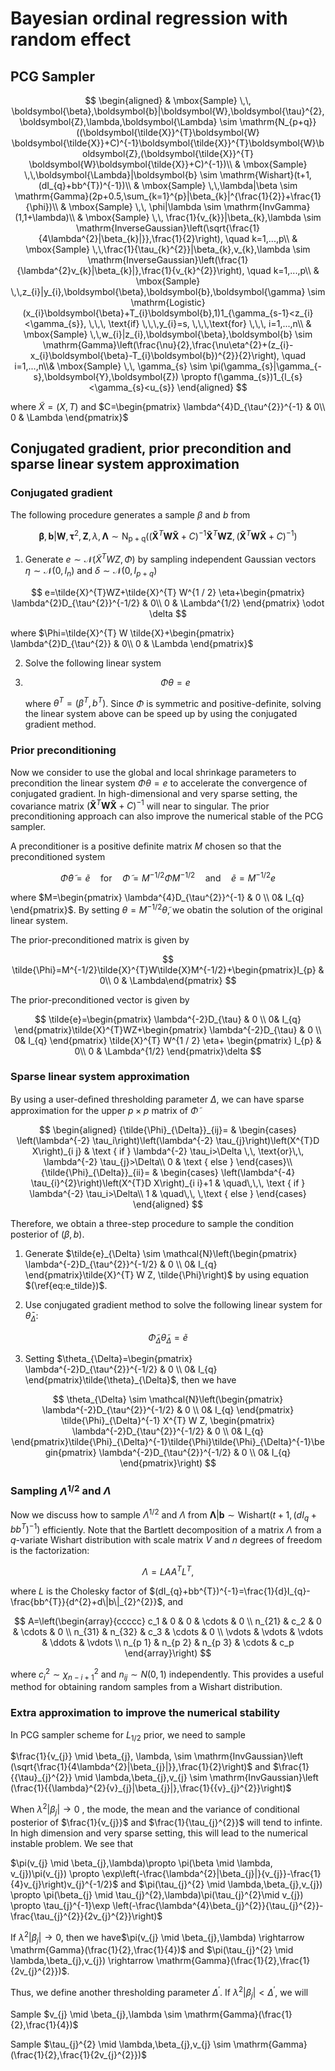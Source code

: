 # Bayesian ordinal regression with random effect 

## PCG Sampler


$$
\begin{aligned}
& \mbox{Sample} \,\, \boldsymbol{\beta},\boldsymbol{b}|\boldsymbol{W},\boldsymbol{\tau}^{2},\boldsymbol{Z},\lambda,\boldsymbol{\Lambda}  \sim \mathrm{N_{p+q}}((\boldsymbol{\tilde{X}}^{T}\boldsymbol{W} \boldsymbol{\tilde{X}}+C)^{-1}\boldsymbol{\tilde{X}}^{T}\boldsymbol{W}\boldsymbol{Z},(\boldsymbol{\tilde{X}}^{T} \boldsymbol{W}\boldsymbol{\tilde{X}}+C)^{-1})\\
& \mbox{Sample} \,\,\boldsymbol{\Lambda}|\boldsymbol{b} \sim \mathrm{Wishart}(t+1,(dI_{q}+bb^{T})^{-1})\\
& \mbox{Sample} \,\,\lambda|\beta \sim \mathrm{Gamma}(2p+0.5,\sum_{k=1}^{p}|\beta_{k}|^{\frac{1}{2}}+\frac{1}{\phi})\\
& \mbox{Sample} \,\, \phi|\lambda \sim \mathrm{InvGamma}(1,1+\lambda)\\
& \mbox{Sample} \,\, \frac{1}{v_{k}}|\beta_{k},\lambda  \sim \mathrm{InverseGaussian}\left(\sqrt{\frac{1}{4\lambda^{2}|\beta_{k}|}},\frac{1}{2}\right), \quad k=1,...,p\\
& \mbox{Sample} \,\,\frac{1}{\tau_{k}^{2}}|\beta_{k},v_{k},\lambda \sim  \mathrm{InverseGaussian}\left(\frac{1}{\lambda^{2}v_{k}|\beta_{k}|},\frac{1}{v_{k}^{2}}\right), \quad k=1,...,p\\
& \mbox{Sample} \,\,z_{i}|y_{i},\boldsymbol{\beta},\boldsymbol{b},\boldsymbol{\gamma}  \sim \mathrm{Logistic}(x_{i}\boldsymbol{\beta}+T_{i}\boldsymbol{b},1)1_{\gamma_{s-1}<z_{i}<\gamma_{s}}, \,\,\, \text{if} \,\,\,y_{i}=s, \,\,\,\text{for} \,\,\,  i=1,...,n\\
& \mbox{Sample} \,\,w_{i}|z_{i},\boldsymbol{\beta},\boldsymbol{b} \sim \mathrm{Gamma}\left(\frac{\nu}{2},\frac{\nu\eta^{2}+(z_{i}-x_{i}\boldsymbol{\beta}-T_{i}\boldsymbol{b})^{2}}{2}\right), \quad i=1,...,n\\& \mbox{Sample} \,\, \gamma_{s} \sim \pi(\gamma_{s}|\gamma_{-s},\boldsymbol{Y},\boldsymbol{Z}) \propto 
f(\gamma_{s})1_{l_{s}<\gamma_{s}<u_{s}}
\end{aligned}
$$

where  $\tilde{X}= (X,T)$ and $C=\begin{pmatrix} \lambda^{4}D_{\tau^{2}}^{-1} & 0\\ 0 & \Lambda \end{pmatrix}$

##  Conjugated gradient, prior precondition and sparse linear system approximation

### Conjugated gradient

The following procedure generates a sample $\beta$ and $b$  from

$$
\boldsymbol{\beta},\boldsymbol{b}|\boldsymbol{W},\boldsymbol{\tau}^{2},\boldsymbol{Z},\lambda,\boldsymbol{\Lambda}  \sim \mathrm{N_{p+q}}((\boldsymbol{\tilde{X}}^{T}\boldsymbol{W} \boldsymbol{\tilde{X}}+C)^{-1}\boldsymbol{\tilde{X}}^{T}\boldsymbol{W}\boldsymbol{Z},(\boldsymbol{\tilde{X}}^{T} \boldsymbol{W}\boldsymbol{\tilde{X}}+C)^{-1})
$$

1. Generate $e \sim \mathcal{N}\left(\tilde{X}^{T} W Z, \Phi\right)$ by sampling independent Gaussian vectors $\eta \sim \mathcal{N}\left(0, I_{n}\right)$  and $\delta \sim \mathcal{N}\left(0, I_{p+q}\right)$

$$
e=\tilde{X}^{T}WZ+\tilde{X}^{T} W^{1 / 2} \eta+\begin{pmatrix} \lambda^{2}D_{\tau^{2}}^{-1/2} & 0\\ 0 & \Lambda^{1/2} \end{pmatrix} \odot \delta
$$

where $\Phi=\tilde{X}^{T} W \tilde{X}+\begin{pmatrix} \lambda^{2}D_{\tau^{2}} & 0\\ 0 & \Lambda \end{pmatrix}$

2. Solve the following linear system
3. 
   $$
   \Phi \theta =e
   $$
   
   where $\theta^{T}=(\beta^{T},b^{T})$.  Since $\Phi$ is symmetric and positive-definite, solving the linear system above can be speed up by using the conjugated gradient method.

 ### Prior preconditioning 

Now we consider to use the global and local shrinkage parameters to precondition the linear system $\Phi \theta =e$ to accelerate the  convergence of conjugated gradient. In high-dimensional and very sparse setting,  the covariance matrix $(\boldsymbol{\tilde{X}}^{T} \boldsymbol{W}\boldsymbol{\tilde{X}}+C)^{-1}$ will near to singular. The prior preconditioning approach can also improve the numerical stable of the PCG sampler.

A preconditioner is a positive definite matrix $M$ chosen so that the preconditioned system

$$
\tilde{\Phi} \tilde{\theta}=\tilde{e} \quad \text{for} \quad \tilde{\Phi}=M^{-1 / 2}\Phi M^{-1 / 2} \quad \text{and} \quad \tilde{e}=M^{-1 / 2} e
$$

where $M=\begin{pmatrix} \lambda^{4}D_{\tau^{2}}^{-1} & 0 \\  0& I_{q}  \end{pmatrix}$. By setting $\theta=M^{-1/2}\tilde{\theta}$,  we obatin the solution of the original linear system.	

The prior-preconditioned matrix  is given by

$$
\tilde{\Phi}=M^{-1/2}\tilde{X}^{T}W\tilde{X}M^{-1/2}+\begin{pmatrix}I_{p} & 0\\ 0 & \Lambda\end{pmatrix}
$$

The prior-preconditioned vector is given by

$$
\tilde{e}=\begin{pmatrix} \lambda^{-2}D_{\tau} & 0 \\  0& I_{q}  \end{pmatrix}\tilde{X}^{T}WZ+\begin{pmatrix} \lambda^{-2}D_{\tau} & 0 \\  0& I_{q}  \end{pmatrix} \tilde{X}^{T} W^{1 / 2} \eta+ \begin{pmatrix} I_{p} & 0\\ 0 & \Lambda^{1/2} \end{pmatrix}\delta
$$

### Sparse linear system approximation

By using a user-deﬁned thresholding parameter $\Delta$, we can have sparse approximation for the upper $p \times p$ matrix of $\tilde{\Phi}$

$$
\begin{aligned}
{\tilde{\Phi}_{\Delta}}_{ij}= &
\begin{cases} 
\left(\lambda^{-2} \tau_i\right)\left(\lambda^{-2} \tau_{j}\right)\left(X^{T}D X\right)_{i j} & \text { if }  \lambda^{-2} \tau_i>\Delta \,\, \text{or}\,\, \lambda^{-2} \tau_{j}>\Delta\\ 
0 & \text { else } 
\end{cases}\\
{\tilde{\Phi}_{\Delta}}_{ii}= &
\begin{cases} 
\left(\lambda^{-4} \tau_{i}^{2}\right)\left(X^{T}D X\right)_{i i}+1 & \quad\,\,\, \text { if }  \lambda^{-2} \tau_i>\Delta\\
1 & \quad\,\, \,\text { else } 
\end{cases}
\end{aligned}
$$

Therefore, we obtain a three-step procedure to sample the condition posterior of $(\beta,b)$.

1. Generate $\tilde{e}_{\Delta} \sim \mathcal{N}\left(\begin{pmatrix} \lambda^{-2}D_{\tau^{2}}^{-1/2} & 0 \\  0& I_{q}  \end{pmatrix}\tilde{X}^{T} W Z, \tilde{\Phi}\right)$ by using equation $(\ref{eq:e_tilde})$.

2. Use conjugated gradient method to solve the following linear system for $\bar{\theta}_{\Delta}$:

$$
\tilde{\Phi}_{\Delta}\tilde{\theta}_{\Delta}=\tilde{e}
$$

3. Setting $\theta_{\Delta}=\begin{pmatrix} \lambda^{-2}D_{\tau^{2}}^{-1/2} & 0 \\  0& I_{q}  \end{pmatrix}\tilde{\theta}_{\Delta}$, then we have


$$
\theta_{\Delta} \sim \mathcal{N}\left(\begin{pmatrix} \lambda^{-2}D_{\tau^{2}}^{-1/2} & 0 \\  0& I_{q}  \end{pmatrix} \tilde{\Phi}_{\Delta}^{-1} X^{T} W Z, \begin{pmatrix} \lambda^{-2}D_{\tau^{2}}^{-1/2} & 0 \\  0& I_{q}  \end{pmatrix}\tilde{\Phi}_{\Delta}^{-1}\tilde{\Phi}\tilde{\Phi}_{\Delta}^{-1}\begin{pmatrix} \lambda^{-2}D_{\tau^{2}}^{-1/2} & 0 \\  0& I_{q}  \end{pmatrix}\right)
$$

### Sampling $\Lambda^{1/2}$ and $\Lambda$

Now we discuss how to sample $\Lambda^{1/2}$ and $\Lambda$ from $\boldsymbol{\Lambda}|\boldsymbol{b} \sim \mathrm{Wishart}(t+1,(dI_{q}+bb^{T})^{-1})$  efficiently. Note that the Bartlett decomposition of a matrix $\Lambda$ from a $q$-variate Wishart distribution with scale matrix $V$ and $n$ degrees of freedom is the factorization:

$$
\Lambda=LAA^{T}L^{T},
$$

where $L$ is the Cholesky factor of $(dI_{q}+bb^{T})^{-1}=\frac{1}{d}I_{q}-\frac{bb^{T}}{d^{2}+d\|b\|_{2}^{2}}$, and

$$
A=\left(\begin{array}{ccccc}
c_1 & 0 & 0 & \cdots & 0 \\
n_{21} & c_2 & 0 & \cdots & 0 \\
n_{31} & n_{32} & c_3 & \cdots & 0 \\
\vdots & \vdots & \vdots & \ddots & \vdots \\
n_{p 1} & n_{p 2} & n_{p 3} & \cdots & c_p
\end{array}\right)
$$

 where  $c_i^2 \sim \chi_{n-i+1}^2 \text { and } n_{i j} \sim N(0,1)$ independently. This provides a useful method for obtaining random samples from a Wishart distribution.


### Extra approximation to improve the numerical stability 

In PCG sampler scheme for $L_{1/2}$ prior, we need to sample 

$\frac{1}{v_{j}} \mid \beta_{j}, \lambda,
\sim \mathrm{InvGaussian}\left (\sqrt{\frac{1}{4\lambda^{2}|\beta_{j}|}},\frac{1}{2}\right)$ and $\frac{1}{{\tau}_{j}^{2}} \mid \lambda,\beta_{j},v_{j} 
\sim  \mathrm{InvGaussian}\left (\frac{1}{{\lambda}^{2}{v}_{j}|\beta_{j}|},\frac{1}{{v}_{j}^{2}}\right)$

When $\lambda^{2}|\beta_{j}| \rightarrow 0$ ,  the mode, the mean and the variance of conditional posterior of $\frac{1}{v_{j}}$ and $\frac{1}{\tau_{j}^{2}}$ will tend to infinte. In high dimension and very sparse setting, this will lead to the numerical instable problem. We see that 



$\pi(v_{j} \mid \beta_{j},\lambda)\propto \pi(\beta \mid \lambda, v_{j})\pi(v_{j}) \propto \exp\left(-\frac{\lambda^{2}|\beta_{j}|}{v_{j}}-\frac{1}{4}v_{j}\right)v_{j}^{-1/2}$ and $\pi(\tau_{j}^{2} \mid \lambda,\beta_{j},v_{j}) \propto \pi(\beta_{j} \mid \tau_{j}^{2},\lambda)\pi(\tau_{j}^{2}\mid v_{j}) \propto \tau_{j}^{-1}\exp \left(-\frac{\lambda^{4}\beta_{j}^{2}}{\tau_{j}^{2}}-\frac{\tau_{j}^{2}}{2v_{j}^{2}}\right)$



If $\lambda^{2}|\beta_{j}| \rightarrow 0$,  then we have$\pi(v_{j} \mid \beta_{j},\lambda) \rightarrow \mathrm{Gamma}(\frac{1}{2},\frac{1}{4})$ and $\pi(\tau_{j}^{2} \mid \lambda,\beta_{j},v_{j}) \rightarrow \mathrm{Gamma}(\frac{1}{2},\frac{1}{2v_{j}^{2}})$. 


Thus, we define another thresholding parameter $\Delta^{\prime}$.  If $\lambda^{2}|\beta_{j}|<\Delta^{\prime}$,  we will 



Sample  $v_{j} \mid \beta_{j},\lambda \sim \mathrm{Gamma}(\frac{1}{2},\frac{1}{4})$ 

Sample $\tau_{j}^{2} \mid \lambda,\beta_{j},v_{j} \sim \mathrm{Gamma}(\frac{1}{2},\frac{1}{2v_{j}^{2}})$

